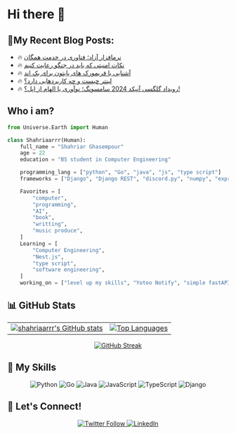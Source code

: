 # Hi there 👋

## 📝My Recent Blog Posts:
<!-- BLOGPOSTS:START -->
- 🔥 [نرمافزار آزاد؛ فناوری در خدمت همگان](https://duckboard.net/technology-at-the-service-of-all/)
- 🔥 [نکات امنیتی که باید در جنگو رعایت کنیم](https://duckboard.net/security-tips-that-we-must-follow-in-django/)
- 🔥 [آشنایی با فریمورک های پایتون برای بک اند](https://duckboard.net/python-frameworks-for-backend/)
- 🔥 [لینتر چیست و چه کاربردهایی دارد؟](https://duckboard.net/what-is-linter/)
- 🔥 [رویداد گلگسی آنپکد 2024 سامسونگ؛ نوآوری یا الهام از اپل؟!](https://duckboard.net/galaxy-unpacked/)
<!-- BLOGPOSTS:END -->

## Who i am?
```py
from Universe.Earth import Human

class Shahriaarrr(Human):
    full_name = "Shahriar Ghasempour"
    age = 22
    education = "BS student in Computer Engineering"

    programming_lang = ["python", "Go", "java", "js", "type script"]
    frameworks = ["Django", "Django REST", "discord.py", "numpy", "express"]

    Favorites = [
        "computer",
        "programming",
        "AI",
        "book", 
        "writting",
        "music produce",
    ]
    Learning = [
        "Computer Engineering",
        "Nest.js",
        "type script",
        "software engineering",
    ]
    working_on = ["level up my skills", "Yotoo Notify", "simple fastAPI project", "simple nestjs project"]

```

## 📊 GitHub Stats

<table align="center">
  <tr>
    <td>
      <a href="https://github.com/shahriaarrr">
        <img alt="shahriaarrr's GitHub stats" src="https://github-readme-stats.vercel.app/api?username=shahriaarrr&hide=prs&custom_title=My%20GitHub%20Stat's&show_icons=true&theme=tokyonight&border_radius=10&hide_border=true&bg_color=15,0d1117,1a1b26" />
      </a>
    </td>
    <td>
      <a href="https://github.com/shahriaarrr">
        <img alt="Top Languages" src="https://github-readme-stats.vercel.app/api/top-langs/?username=shahriaarrr&hide=Vim+Script,Vim+Snippet,C&theme=tokyonight&hide_border=true&border_radius=10&bg_color=15,0d1117,1a1b26&show_icons=true&layout=compact" />
      </a>
    </td>
  </tr>
</table>

<p align="center">
  <a href="https://git.io/streak-stats">
    <img alt="GitHub Streak" src="https://streak-stats.demolab.com/?user=shahriaarrr&theme=gotham" />
  </a>
</p>

## 🚀 My Skills
<p align="center">
  <img src="https://img.shields.io/badge/Python-3670A0?style=for-the-badge&logo=python&logoColor=ffdd54" alt="Python" />
  <img src="https://img.shields.io/badge/Go-00ADD8?style=for-the-badge&logo=go&logoColor=white" alt="Go" />
  <img src="https://img.shields.io/badge/Java-ED8B00?style=for-the-badge&logo=java&logoColor=white" alt="Java" />
  <img src="https://img.shields.io/badge/JavaScript-F7DF1E?style=for-the-badge&logo=javascript&logoColor=black" alt="JavaScript" />
  <img src="https://img.shields.io/badge/TypeScript-007ACC?style=for-the-badge&logo=typescript&logoColor=white" alt="TypeScript" />
  <img src="https://img.shields.io/badge/Django-092E20?style=for-the-badge&logo=django&logoColor=white" alt="Django" />
</p>

## 💬 Let's Connect!
<p align="center">
  <a href="https://twitter.com/shahriaarrr">
    <img alt="Twitter Follow" src="https://img.shields.io/twitter/follow/shahriaarrr?style=social" />
  </a>
  <a href="https://www.linkedin.com/in/shahriaarrr/">
    <img alt="LinkedIn" src="https://img.shields.io/badge/LinkedIn-0A66C2?style=for-the-badge&logo=linkedin&logoColor=white" />
  </a>
</p>
